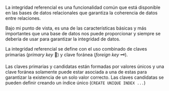 La integridad referencial es una funcionalidad común que está disponible en las bases de datos relacionales que garantiza la coherencia de datos entre relaciones.  

Bajo mi punto de vista, es una de las características básicas y más importantes que una base de datos nos puede proporcionar y siempre se deberia de usar para garantizar la integridad de datos.  

La integridad referencial se define con el uso combinado de claves primarias (*primary key* 🔑) y clave foránea (*foreign key* 🗝️).

Las claves primarias y candidatas están formadas por valores únicos y una clave foránea solamente puede estar asociada a una de estas para garantizar la existencia de un solo valor correcto. Las claves candidatas se pueden definir creando un índice único (`CREATE UNIQUE INDEX ...`)